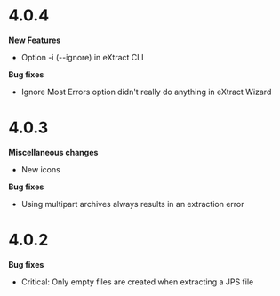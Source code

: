 # 4.0.4

**New Features**

* Option -i (--ignore) in eXtract CLI

**Bug fixes**

* Ignore Most Errors option didn't really do anything in eXtract Wizard

# 4.0.3

**Miscellaneous changes**

* New icons

**Bug fixes**

* Using multipart archives always results in an extraction error

# 4.0.2

**Bug fixes**

* Critical: Only empty files are created when extracting a JPS file
